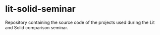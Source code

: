 # lit-solid-seminar
Repository containing the source code of the projects used during the Lit and Solid comparison seminar.
